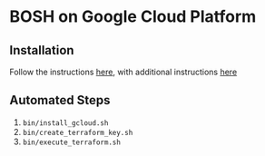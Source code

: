 # BOSH on Google Cloud Platform

## Installation

Follow the instructions [here](https://github.com/cloudfoundry-incubator/bosh-google-cpi-release/tree/master/docs/bosh),
with additional instructions [here](https://medium.com/google-cloud/playing-with-concourseci-via-a-google-cloud-platform-free-trial-65acfbdd02d2)

## Automated Steps
1. `bin/install_gcloud.sh`
1. `bin/create_terraform_key.sh`
1. `bin/execute_terraform.sh`
